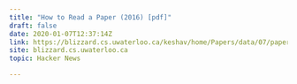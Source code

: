```yaml
---
title: "How to Read a Paper (2016) [pdf]"
draft: false
date: 2020-01-07T12:37:14Z
link: https://blizzard.cs.uwaterloo.ca/keshav/home/Papers/data/07/paper-reading.pdf?utm_medium=RSS&utm_source=hune
site: blizzard.cs.uwaterloo.ca
topic: Hacker News  

---
```

